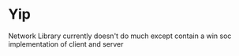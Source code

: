 # Yip
Network Library currently doesn't do much except contain a win soc implementation of client and server

